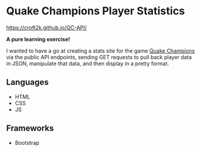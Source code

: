 # Quake Champions Player Statistics

https://croft2k.github.io/QC-API/

**A pure learning exercise!** 

I wanted to have a go at creating a stats site for the game [Quake Champions](https://store.steampowered.com/app/611500/Quake_Champions/) via the public API endpoints, sending GET requests to pull back player data in JSON, manipulate that data, and then display in a pretty format.

## Languages
- HTML
- CSS
- JS

## Frameworks
- Bootstrap 

